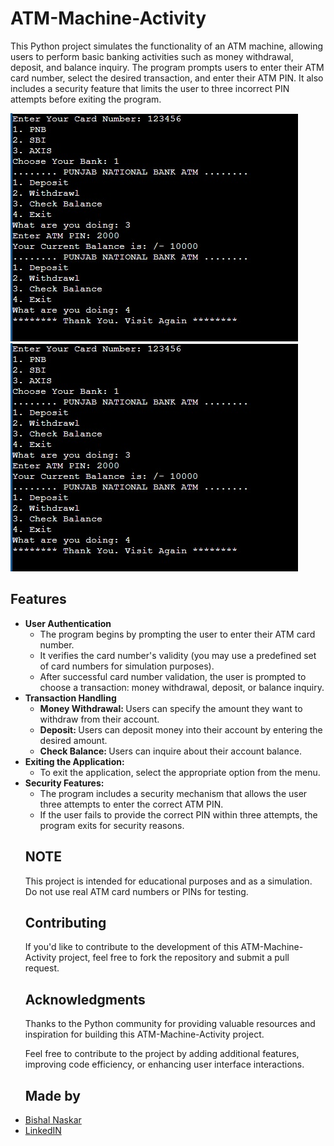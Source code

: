 # ATM-Machine-Activity
<p>This Python project simulates the functionality of an ATM machine, allowing users to perform basic banking activities such as money withdrawal, deposit, and balance inquiry. The program prompts users to enter their ATM card number, select the desired transaction, and enter their ATM PIN. It also includes a security feature that limits the user to three incorrect PIN attempts before exiting the program.</p>    
<img src="https://github.com/Bishal-5/ATM-Machine-Activity/blob/main/Screenshot/1.%20Balance%20Check.jpeg">
<img src="https://github.com/Bishal-5/ATM-Machine-Activity/blob/main/Screenshot/1.%20Balance%20Check.jpeg">
<h2>Features</h2>
<ul>
        <li><strong>User Authentication</strong>
            <ul>
                <li>The program begins by prompting the user to enter their ATM card number.</li>
                <li>It verifies the card number's validity (you may use a predefined set of card numbers for simulation purposes).</li>
                <li>After successful card number validation, the user is prompted to choose a transaction: money withdrawal, deposit, or balance inquiry.</li>
            </ul>  
        </li>
        <li><strong>Transaction Handling</strong>
            <ul>
                <li><strong>Money Withdrawal: </strong> Users can specify the amount they want to withdraw from their account.</li>
                <li><strong>Deposit: </strong> Users can deposit money into their account by entering the desired amount.</li>
                <li><strong>Check Balance: </strong> Users can inquire about their account balance.</li>
            </ul>
        </li>
        <li><strong>Exiting the Application:</strong>
            <ul>
                <li>To exit the application, select the appropriate option from the menu.</li>
            </ul>
        </li>
        <li><strong>Security Features:</strong>
            <ul>
                <li>The program includes a security mechanism that allows the user three attempts to enter the correct ATM PIN.</li>
                <li>If the user fails to provide the correct PIN within three attempts, the program exits for security reasons.</li>
            </ul>
        </li>
        <h2>NOTE</h2>
        <p>This project is intended for educational purposes and as a simulation. Do not use real ATM card numbers or PINs for testing.</p>
    <h2>Contributing</h2>
    <p>If you'd like to contribute to the development of this ATM-Machine-Activity project, feel free to fork the repository and submit a pull request.</p>
    <h2>Acknowledgments</h2>
    <p>Thanks to the Python community for providing valuable resources and inspiration for building this ATM-Machine-Activity project.</p>
<p>Feel free to contribute to the project by adding additional features, improving code efficiency, or enhancing user interface interactions.</p>
<h2>Made by</h2>
<li><a href="https://github.com/Bishal-5">Bishal Naskar</a></li>
<li><a href="https://www.linkedin.com/in/bishal-naskar-2a5716250/">LinkedIN</a></li>
